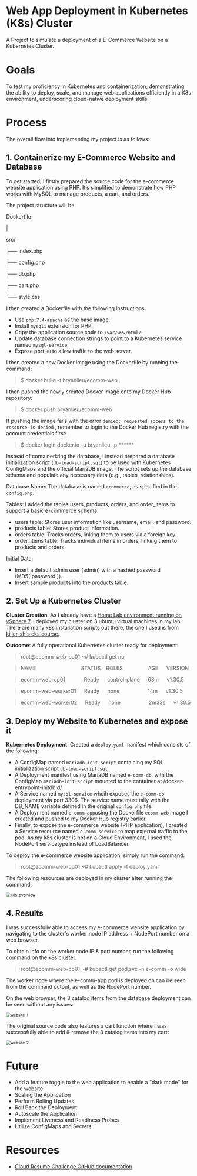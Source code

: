 # Web App Deployment in Kubernetes (K8s) Cluster

A Project to simulate a deployment of a E-Commerce Website on a Kubernetes Cluster.

# Goals

To test my proficiency in Kubernetes and containerization, demonstrating the ability to deploy, scale, and manage web applications efficiently in a K8s environment, underscoring cloud-native deployment skills.

#  Process

The overall flow into implementing my project is as follows:

## 1. Containerize my E-Commerce Website and Database

To get started, I firstly prepared the source code for the e-commerce website application using PHP. It’s simplified to demonstrate how PHP works with MySQL to manage products, a cart, and orders.

The project structure will be:

Dockerfile

|

src/

├── index.php

├── config.php

├── db.php

├── cart.php

└── style.css

I then created a Dockerfile with the following instructions:
   - Use `php:7.4-apache` as the base image.
   - Install `mysqli` extension for PHP.
   - Copy the application source code to `/var/www/html/`.
   - Update database connection strings to point to a Kubernetes service named `mysql-service`.
   - Expose port `80` to allow traffic to the web server.

I then created a new Docker image using the Dockerfile by running the command:

> $ docker build -t bryanlieu/ecomm-web .

I then pushed the newly created Docker image onto my Docker Hub repository:

> $ docker push bryanlieu/ecomm-web

If pushing the image fails with the error `denied: requested access to the resource is denied` , remember to login to the Docker Hub registry with the account credentials first:

> $ docker login docker.io -u bryanlieu -p ******

Instead of containerizing the database, I instead prepared a database initialization script (`db-load-script.sql`) to be used with Kubernetes ConfigMaps and the official MariaDB image. The script sets up the database schema and populate any necessary data (e.g., tables, relationships).

Database Name: The database is named `ecommerce`, as specified in the `config.php`.

Tables: I added the tables users, products, orders, and order_items to support a basic e-commerce schema.
- users table: Stores user information like username, email, and password.
- products table: Stores product information.
- orders table: Tracks orders, linking them to users via a foreign key.
- order_items table: Tracks individual items in orders, linking them to products and orders.

Initial Data:
- Insert a default admin user (admin) with a hashed password (MD5('password')).
- Insert sample products into the products table.

## 2. Set Up a Kubernetes Cluster

**Cluster Creation**: As I already have a [Home Lab environment running on vSphere 7](https://github.com/Bryan-LJX/homelab), I deployed my cluster on 3 ubuntu virtual machines in my lab. There are many k8s installation scripts out there, the one I used is from [killer-sh's cks course.](https://github.com/killer-sh/cks-course-environment/tree/master/cluster-setup/latest)

**Outcome**: A fully operational Kubernetes cluster ready for deployment:

> root@ecomm-web-cp01:~# kubectl get no

> NAME &emsp; &emsp; &emsp; &emsp; &emsp; &emsp; &ensp; STATUS &ensp; ROLES &emsp; &emsp; &emsp; &ensp; AGE &emsp; VERSION

> ecomm-web-cp01    &emsp; &emsp; &ensp;   Ready  &emsp;  control-plane  &emsp; 63m  &emsp;   v1.30.5

> ecomm-web-worker01 &emsp;   Ready &emsp;   none &emsp; &emsp; &emsp; &ensp;  &nbsp;      14m  &emsp;   v1.30.5

> ecomm-web-worker02  &emsp; Ready  &emsp;  none    &emsp; &emsp; &emsp; &ensp;  &nbsp;     2m33s &emsp;  v1.30.5


## 3. Deploy my Website to Kubernetes and expose it

**Kubernetes Deployment**: Created a `deploy.yaml` manifest which consists of the following:

- A ConfigMap named `mariadb-init-script` containing my SQL initialization script `db-load-script.sql`
- A Deployment manifest using MariaDB named `e-comm-db`, with the ConfigMap `mariadb-init-script` mounted to the container at /docker-entrypoint-initdb.d/
- A Service named `mysql-service` whcih exposes the `e-comm-db` deployment via port 3306. The service name must tally with the DB_NAME variable defined in the original `config.php` file.
- A Deployment named `e-comm-app`using the Dockerfile `ecomm-web` image I created and pushed to my Docker Hub registry earlier.
- Finally, to expose the e-commerce website (PHP application), I created a Service resource named `e-comm-service` to map external traffic to the pod. As my k8s cluster is not on a Cloud Environment, I used the NodePort servicetype instead of LoadBalancer.

To deploy the e-commerce website application, simply run the command:

> root@ecomm-web-cp01:~# kubectl apply -f deploy.yaml

The following resources are deployed in my cluster after running the command:

<img src="README.assets/k8s-overview.png" alt="k8s-overview" style="zoom:75%;" />

## 4. Results

I was successfully able to access my e-commerce website application by navigating to the cluster's worker node IP address + NodePort number on a web browser.

To obtain info on the worker node IP & port number, run the following command on the k8s cluster:

> root@ecomm-web-cp01:~# kubectl get pod,svc -n e-comm -o wide

The worker node where the e-comm-app pod is deployed on can be seen from the command output, as well as the NodePort number.

On the web browser, the 3 catalog items from the database deployment can be seen without any issues:

<img src="README.assets/website-1.png" alt="website-1" style="zoom:75%;" />

The original source code also features a cart function where I was successfully able to add & remove the 3 catalog items into my cart:

<img src="README.assets/website-2.png" alt="website-2" style="zoom:75%;" />

# Future

- Add a feature toggle to the web application to enable a "dark mode" for the website.
- Scaling the Application
- Perform Rolling Updates
- Roll Back the Deployment
- Autoscale the Application
- Implement Liveness and Readiness Probes
- Utilize ConfigMaps and Secrets


# Resources

- [Cloud Resume Challenge GitHub documentation](https://github.com/cloudresumechallenge/projects/blob/main/projects/kubernetes/cloud-resume-challenge.md)
